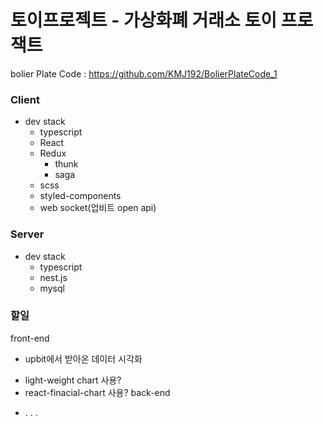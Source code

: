 # 토이프로젝트 - 가상화폐 거래소 토이 프로잭트

bolier Plate Code : https://github.com/KMJ192/BolierPlateCode_1

### Client
- dev stack
  - typescript
  - React
  - Redux
    + thunk
    + saga
  - scss
  - styled-components
  - web socket(업비트 open api)

### Server
- dev stack
  - typescript
  - nest.js
  - mysql

### 할일
front-end
 - upbit에서 받아온 데이터 시각화
  + light-weight chart 사용?
  + react-finacial-chart 사용?
back-end
 - . . .